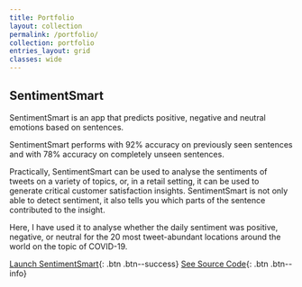 ```yaml
---
title: Portfolio
layout: collection
permalink: /portfolio/
collection: portfolio
entries_layout: grid
classes: wide
---
```


## SentimentSmart

SentimentSmart is an app that predicts positive, negative and neutral emotions based on sentences.

SentimentSmart performs with 92% accuracy on previously seen sentences and with 78% accuracy on completely unseen sentences.

Practically, SentimentSmart can be used to analyse the sentiments of tweets on a variety of topics, or, in a retail setting, it can be used to generate critical customer satisfaction insights. SentimentSmart is not only able to detect sentiment, it also tells you which parts of the sentence contributed to the insight.

Here, I have used it to analyse whether the daily sentiment was positive, negative, or neutral for the 20 most tweet-abundant locations around the world on the topic of COVID-19.


[Launch SentimentSmart](https://sentimentsmart.herokuapp.com/){: .btn .btn--success} [See Source Code](https://github.com/cyan-sunset/sentimentsmart){: .btn .btn--info}